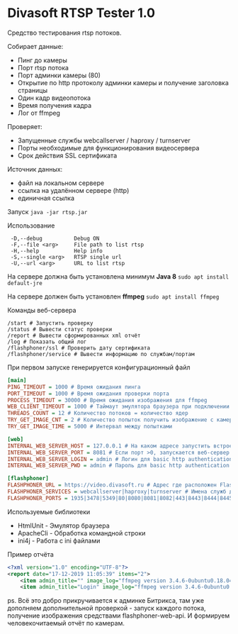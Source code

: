 # Divasoft RTSP Tester 1.0
Средство тестирования rtsp потоков.

Собирает данные:
* Пинг до камеры
* Порт rtsp потока
* Порт админки камеры (80)
* Открытие по http протоколу админки камеры и получение заголовка страницы
* Один кадр видеопотока
* Время получения кадра
* Лог от ffmpeg

Проверяет:
* Запущенные службы webcallserver / haproxy / turnserver
* Порты необходимые для функционирования видеосервера
* Срок действия SSL сертификата

Источник данных:
* файл на локальном сервере
* ссылка на удалённом сервере (http)
* единичная ссылка

Запуск
```java -jar rtsp.jar```

Использование
```
 -D,--debug          Debug ON
 -F,--file <arg>     File path to list rtsp
 -H,--help           Help info
 -S,--single <arg>   RTSP single url
 -U,--url <arg>      URL to list rtsp
```

На сервере должна быть установлена минимум **Java 8**
```sudo apt install default-jre```

На сервере должен быть установлен **ffmpeg**
```sudo apt install ffmpeg```

Команды веб-сервера
```
/start # Запустить проверку
/status # Вывести статус проверки
/report # Вывести сформированных xml отчёт
/log # Показать общий лог
/flashphoner/ssl # Проверить дату сертификата
/flashphoner/service # Вывести информацию по службам/портам
```
При первом запуске генерируется конфигурационный файл
```ini
[main]
PING_TIMEOUT = 1000 # Время ожидания пинга
PORT_TIMEOUT = 1000 # Время ожидания проверки порта
PROCESS_TIMEOUT = 30000 # Время ожидания изображения для ffmpeg
WEB_CLIENT_TIMEOUT = 1000 # Таймаут эмулятора браузера при подключении к админке регистратора/камеры
THREADS_COUNT = 12 # Количество потоков = количество ядер
TRY_GET_IMAGE_CNT = 2 # Количество попыток получить изображение с камеры/регистратора
TRY_GET_IMAGE_TIME = 5000 # Интервал между попытками

[web]
INTERNAL_WEB_SERVER_HOST = 127.0.0.1 # На каком адресе запустить встроенный веб-сервер для обработки команд
INTERNAL_WEB_SERVER_PORT = 8081 # Если порт >0, запускается веб-сервер
INTERNAL_WEB_SERVER_LOGIN = admin # Логин для basic http authentication
INTERNAL_WEB_SERVER_PWD = admin # Пароль для basic http authentication

[flashphoner]
FLASHPHONER_URL = https://video.divasoft.ru # Адрес где расположен Flashphoner
FLASHPHONER_SERVICES = webcallserver|haproxy|turnserver # Имена служб для проверки статуса
FLASHPHONER_PORTS = 1935|3478|5349|80|8080|8081|8082|443|8443|8444|8445|2000|9091|8888 # Проверка этого набора портов
```

Используемые библиотеки
* HtmlUnit - Эмулятор браузера
* ApacheCli - Обработка командной строки
* ini4j - Работа с ini файлами

Пример отчёта
```xml
<?xml version="1.0" encoding="UTF-8"?>
<report date="17-12-2019 11:05:39" items="2">
    <item admin_title="" image_log="ffmpeg version 3.4.6-0ubuntu0.18.04.1 Copyright (c) 2000-2019 the FFmpeg ..." host="192.168.0.12" is_admin_port="Y" is_image="N" is_ping="Y" is_port="Y" port="554" time="4667" url="rtsp://192.168.0.12:554/user=admin&amp;password=admin&amp;channel=1&amp;stream=1?.sdp"/>
    <item admin_title="Login" image_log="ffmpeg version 3.4.6-0ubuntu0.18.04.1 Copyright (c) 2000-2019 the FFmpeg ..." host="192.168.0.15" is_admin_port="Y" is_image="Y" is_ping="Y" is_port="Y" port="554" time="6417" url="rtsp://192.168.0.15:554/user=admin&amp;password=admin&amp;channel=1&amp;stream=1?.sdp"/>Вот тут будет содержимое изображения в base64</item>
```

ps. Всё это добро прикручивается к админке Битрикса, там уже дополняем дополнительной проверкой - запуск каждого потока, получение изображения средствами flashphoner-web-api. И формируем человекочитаемый отчёт по камерам.